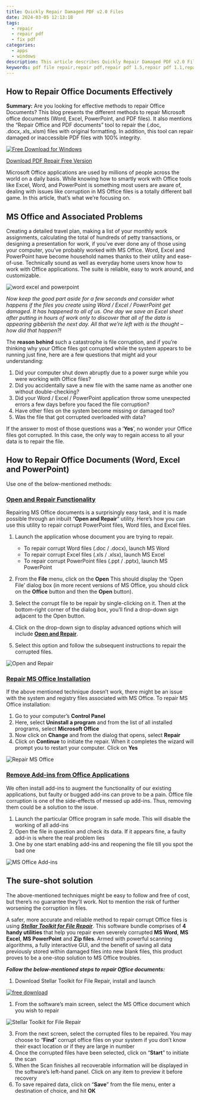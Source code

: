 ```yaml
---
title: Quickly Repair Damaged PDF v2.0 Files
date: 2024-03-05 12:13:18
tags: 
  - repair
  - repair pdf
  - fix pdf
categories: 
  - apps
  - windows
description: This article describes Quickly Repair Damaged PDF v2.0 Files
keywords: pdf file repair,repair pdf,repair pdf 1.5,repair pdf 1.1,repair corrupt .pdf,repair pdf 1.2
---
```


## How to Repair Office Documents Effectively

**Summary:** Are you looking for effective methods to repair Office Documents? This blog presents the different methods to repair Microsoft office documents (Word, Excel, PowerPoint, and PDF files). It also mentions the “Repair Office and PDF documents” tool to repair the (.doc, .docx,.xls,.xlsm) files with original formatting. In addition, this tool can repair damaged or inaccessible PDF files with 100% integrity.

[![Free Download for Windows](https://www.stellarinfo.com/images/free-download-windows.png)](https://tools.techidaily.com/stellardata-recovery/file-repair-toolkit/ "Free Download for Windows")

[Download PDF Repair Free Version](https://tools.techidaily.com/stellardata-recovery/repair-for-pdf/)

Microsoft Office applications are used by millions of people across the world on a daily basis. While knowing how to smartly work with Office tools like Excel, Word, and PowerPoint is something most users are aware of, dealing with issues like corruption in MS Office files is a totally different ball game. In this article, that’s what we’re focusing on.

## MS Office and Associated Problems

Creating a detailed travel plan, making a list of your monthly work assignments, calculating the total of hundreds of petty transactions, or designing a presentation for work, if you’ve ever done any of those using your computer, you’ve probably worked with MS Office. Word, Excel and PowerPoint have become household names thanks to their utility and ease-of-use. Technically sound as well as everyday home users know how to work with Office applications. The suite is reliable, easy to work around, and customizable.

![word excel and powerpoint](https://www.stellarinfo.com/blog/wp-content/uploads/2017/12/word-excel-and-powerpoint.jpg)

_Now keep the good part aside for a few seconds and consider what happens if the files you create using Word / Excel / PowerPoint get damaged. It has happened to all of us. One day we save an Excel sheet after putting in hours of work only to discover that all of the data is appearing gibberish the next day. All that we’re left with is the thought – how did that happen?!_

The **reason behind** such a catastrophe is file corruption, and if you’re thinking why your Office files got corrupted while the system appears to be running just fine, here are a few questions that might aid your understanding:

1. Did your computer shut down abruptly due to a power surge while you were working with Office files?
2. Did you accidentally save a new file with the same name as another one without double-checking?
3. Did your Word / Excel / PowerPoint application throw some unexpected errors a few days before you faced the file corruption?
4. Have other files on the system become missing or damaged too?
5. Was the file that got corrupted overloaded with data?

If the answer to most of those questions was a ‘**Yes**’, no wonder your Office files got corrupted. In this case, the only way to regain access to all your data is to repair the file.

## How to Repair Office Documents (Word, Excel and PowerPoint)

Use one of the below-mentioned methods:

### <u>Open and Repair Functionality</u>

Repairing MS Office documents is a surprisingly easy task, and it is made possible through an inbuilt “**Open and Repair**” utility. Here’s how you can use this utility to repair corrupt PowerPoint files, Word files, and Excel files.

1. Launch the application whose document you are trying to repair.
    - To repair corrupt Word files (.doc / .docx), launch MS Word
    - To repair corrupt Excel files (.xls / .xlsx), launch MS Excel
    - To repair corrupt PowerPoint files (.ppt / .pptx), launch MS PowerPoint

2. From the **File** menu, click on the **Open** This should display the ‘Open File’ dialog box (in more recent versions of MS Office, you should click on the **Office** button and then the **Open** button).
3. Select the corrupt file to be repair by single-clicking on it. Then at the bottom-right corner of the dialog box, you’ll find a drop-down sign adjacent to the Open button.
4. Click on the drop-down sign to display advanced options which will include **[Open and Repair](https://www.stellarinfo.com/blog/ms-excel-open-and-repair-option-is-not-working/)**.
5. Select this option and follow the subsequent instructions to repair the corrupted files.

![Open and Repair](https://www.stellarinfo.com/blog/wp-content/uploads/2017/12/Open-and-Repair.png)

### <u>Repair MS Office Installation</u>

If the above mentioned technique doesn’t work, there might be an issue with the system and registry files associated with MS Office. To repair MS Office installation:

1. Go to your computer’s **Control Panel**
2. Here, select **Uninstall a program** and from the list of all installed programs, select **Microsoft Office**
3. Now click on **Change** and from the dialog that opens, select **Repair**
4. Click on **Continue** to initiate the repair. When it completes the wizard will prompt you to restart your computer. Click on **Yes**

![Repair MS Office](https://www.stellarinfo.com/blog/wp-content/uploads/2017/12/Repair-MS-Office.png)

### <u>Remove Add-ins from Office Applications</u>

We often install add-ins to augment the functionality of our existing applications, but faulty or bugged add-ins can prove to be a pain. Office file corruption is one of the side-effects of messed up add-ins. Thus, removing them could be a solution to the issue.

1. Launch the particular Office program in safe mode. This will disable the working of all add-ins
2. Open the file in question and check its data. If it appears fine, a faulty add-in is where the real problem lies
3. One by one start enabling add-ins and reopening the file till you spot the bad one

![MS Office Add-ins](https://www.stellarinfo.com/blog/wp-content/uploads/2017/12/add-ins.jpg)

## The sure-shot solution

The above-mentioned techniques might be easy to follow and free of cost, but there’s no guarantee they’ll work. Not to mention the risk of further worsening the corruption in files.

A safer, more accurate and reliable method to repair corrupt Office files is using [**_Stellar Toolkit for File Repair_**](https://tools.techidaily.com/stellardata-recovery/file-repair-toolkit/). This software bundle comprises of **4 handy utilities** that help you repair even severely corrupted **MS Word**, **MS Excel**, **MS PowerPoint** and **Zip files**. Armed with powerful scanning algorithms, a fully interactive GUI, and the benefit of saving all data previously stored within damaged files into new blank files, this product proves to be a one-stop solution to MS Office troubles.

**_Follow the below-mentioned steps to repair Office documents:_**

1. Download Stellar Toolkit for File Repair, install and launch

[![free download](https://www.stellarinfo.com/blog/wp-content/uploads/2017/07/free-download-large-1.gif)](https://tools.techidaily.com/stellardata-recovery/file-repair-toolkit/)

1. From the software’s main screen, select the MS Office document which you wish to repair

![Stellar Toolkit for File Repair](https://www.stellarinfo.com/blog/wp-content/uploads/2017/12/Stellar-File-Repair-Toolkit.jpg)

3. From the next screen, select the corrupted files to be repaired. You may choose to “**Find**” corrupt office files on your system if you don’t know their exact location or if they are large in number
4. Once the corrupted files have been selected, click on “**Start**” to initiate the scan
5. When the Scan finishes all recoverable information will be displayed in the software’s left-hand panel. Click on any item to preview it before recovery
6. To save repaired data, click on “**Save**” from the file menu, enter a destination of choice, and hit **OK**





<ins class="adsbygoogle"
     style="display:block"
     data-ad-client="ca-pub-7571918770474297"
     data-ad-slot="8358498916"
     data-ad-format="auto"
     data-full-width-responsive="true"></ins>
<ins class="adsbygoogle"
    style="display:block"
    data-ad-format="autorelaxed"
    data-ad-client="ca-pub-7571918770474297"
    data-ad-slot="1223367746"></ins>
